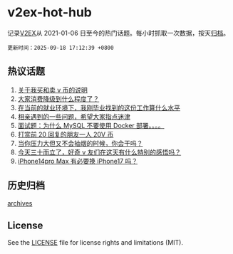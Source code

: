 # v2ex-hot-hub

 记录[V2EX](https://www.v2ex.com/)从 2021-01-06 日至今的热门话题。每小时抓取一次数据，按天[归档](archives)。

`更新时间：2025-09-18 17:12:39 +0800`

## 热议话题

1. [关于我买和卖 v 币的说明](https://www.v2ex.com/t/1160134)
1. [大家消费降级到什么程度了？](https://www.v2ex.com/t/1160070)
1. [在当前的就业环境下，我刚毕业找到的这份工作算什么水平](https://www.v2ex.com/t/1160001)
1. [相亲遇到的一些问题，希望大家指点迷津](https://www.v2ex.com/t/1160089)
1. [面试题：为什么 MySQL 不要使用 Docker 部署。。。。](https://www.v2ex.com/t/1160112)
1. [打赏前 20 回复的朋友一人 20V 币](https://www.v2ex.com/t/1160215)
1. [当你压力大但又不会抽烟的时候，你会干吗？](https://www.v2ex.com/t/1160175)
1. [今天三十而立了，好奇 v 友们在这天有什么特别的感悟吗？](https://www.v2ex.com/t/1160102)
1. [iPhone14pro Max 有必要换 iPhone17 吗？](https://www.v2ex.com/t/1160081)

## 历史归档

[archives](archives)

## License

See the [LICENSE](LICENSE) file for license rights and limitations (MIT).
